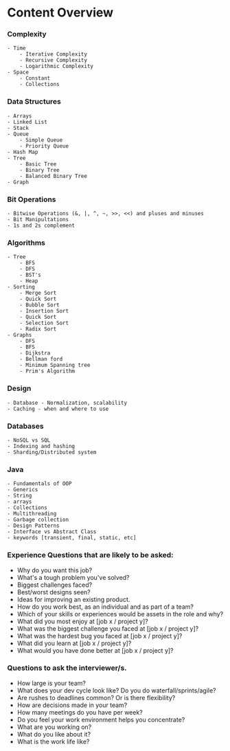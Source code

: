 # Content Overview

### Complexity
	- Time 
		- Iterative Complexity
		- Recursive Complexity
		- Logarithmic Complexity
	- Space
		- Constant
		- Collections

### Data Structures
	- Arrays
	- Linked List
	- Stack
	- Queue
		- Simple Queue
		- Priority Queue
	- Hash Map
	- Tree
		- Basic Tree
		- Binary Tree
		- Balanced Binary Tree
	- Graph

### Bit Operations
	- Bitwise Operations (&, |, ^, ~, >>, <<) and pluses and minuses
	- Bit Manipultations
	- 1s and 2s complement	 

### Algorithms
	- Tree
		- BFS
		- DFS
		- BST's
		- Heap
	- Sorting
		- Merge Sort
		- Quick Sort
		- Bubble Sort
		- Insertion Sort
		- Quick Sort
		- Selection Sort
		- Radix Sort
	- Graphs
		- DFS
		- BFS
		- Dijkstra
		- Bellman ford
		- Minimum Spanning tree
		- Prim's Algorithm

### Design
	- Database - Normalization, scalability
	- Caching - when and where to use

### Databases
	- NoSQL vs SQL
	- Indexing and hashing 
	- Sharding/Distributed system

### Java
	- Fundamentals of OOP
	- Generics
	- String 
	- arrays
	- Collections
	- Multithreading
	- Garbage collection
	- Design Patterns
	- Interface vs Abstract Class
	- keywords [transient, final, static, etc]

### Experience Questions that are likely to be asked:
- Why do you want this job?
- What's a tough problem you've solved?
- Biggest challenges faced?
- Best/worst designs seen?
- Ideas for improving an existing product.
- How do you work best, as an individual and as part of a team?
- Which of your skills or experiences would be assets in the role and why?
- What did you most enjoy at [job x / project y]?
- What was the biggest challenge you faced at [job x / project y]?
- What was the hardest bug you faced at [job x / project y]?
- What did you learn at [job x / project y]?
- What would you have done better at [job x / project y]?


### Questions to ask the interviewer/s.
- How large is your team?
- What does your dev cycle look like? Do you do waterfall/sprints/agile?
- Are rushes to deadlines common? Or is there flexibility?
- How are decisions made in your team?
- How many meetings do you have per week?
- Do you feel your work environment helps you concentrate?
- What are you working on?
- What do you like about it?
- What is the work life like?